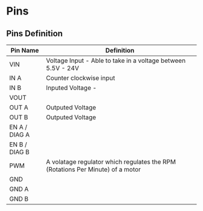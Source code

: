 # Pins

## Pins Definition
 
| Pin Name | Definition |
| -------- | ---------- |
| VIN | Voltage Input - Able to take in a voltage between 5.5V - 24V|
| IN A | Counter clockwise input |
| IN B | Inputed Voltage - |
| VOUT | |
| OUT A | Outputed Voltage |
| OUT B | Outputed Voltage | 
| EN A / DIAG A | |
| EN B / DIAG B | |
| PWM | A volatage regulator which regulates the RPM (Rotations Per Minute) of a motor|
| GND | |
| GND A | |
| GND B | |
